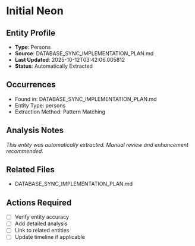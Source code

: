 # Initial Neon

## Entity Profile
- **Type**: Persons
- **Source**: DATABASE_SYNC_IMPLEMENTATION_PLAN.md
- **Last Updated**: 2025-10-12T03:42:06.005812
- **Status**: Automatically Extracted

## Occurrences
- Found in: DATABASE_SYNC_IMPLEMENTATION_PLAN.md
- Entity Type: persons
- Extraction Method: Pattern Matching

## Analysis Notes
*This entity was automatically extracted. Manual review and enhancement recommended.*

## Related Files
- DATABASE_SYNC_IMPLEMENTATION_PLAN.md

## Actions Required
- [ ] Verify entity accuracy
- [ ] Add detailed analysis
- [ ] Link to related entities
- [ ] Update timeline if applicable
